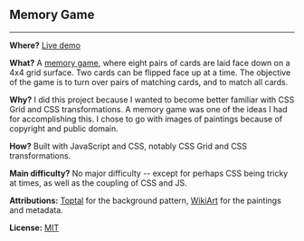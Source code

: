 
## Memory Game
------------

**Where?** [Live demo](http://example.com/)

**What?** A [memory game](https://en.wikipedia.org/wiki/Concentration_(card_game)), where eight pairs of cards are laid face down on a 4x4 grid surface. Two cards can be flipped face up at a time. The objective of the game is to turn over pairs of matching cards, and to match all cards.

**Why?** I did this project because I wanted to become better familiar with CSS Grid and CSS transformations. A memory game was one of the ideas I had for accomplishing this. I chose to go with images of paintings because of copyright and public domain.

**How?** Built with JavaScript and CSS, notably CSS Grid and CSS transformations.

**Main difficulty?** No major difficulty -- except for perhaps CSS being tricky at times, as well as the coupling of CSS and JS.

**Attributions:** [Toptal](https://www.toptal.com/designers/subtlepatterns/) for the background pattern, [WikiArt](https://www.wikiart.org/) for the paintings and metadata. 

**License:** [MIT](https://choosealicense.com/licenses/mit/)
